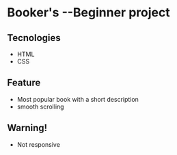 # Booker's --Beginner project



## Tecnologies

* HTML
* CSS

## Feature

* Most popular book with a short description
* smooth scrolling

## Warning!
* Not responsive